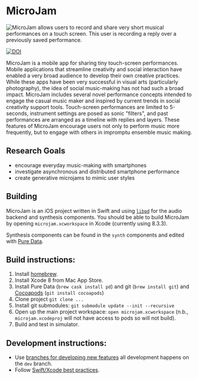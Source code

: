 # MicroJam

![MicroJam allows users to record and share very short musical
performances on a touch screen. This user is recording a reply over a
previously saved
performance.](https://github.com/cpmpercussion/microjam/raw/master/images/rc1/microjam-rc-1-duo.jpg)

[![DOI](https://zenodo.org/badge/70703690.svg)](https://zenodo.org/badge/latestdoi/70703690)

MicroJam is a mobile app for sharing tiny touch-screen performances. Mobile applications that streamline creativity and social interaction have enabled a very broad audience to develop their own creative practices. While these apps have been very successful in visual arts (particularly photography), the idea of social music-making has not had such a broad impact. MicroJam includes several novel performance concepts intended to engage the casual music maker and inspired by current trends in social creativity support tools. Touch-screen performances are limited to 5-seconds, instrument settings are posed as sonic "filters", and past performances are arranged as a timeline with replies and layers. These features of MicroJam encourage users not only to perform music more frequently, but to engage with others in impromptu ensemble music making.

## Research Goals

- encourage everyday music-making with smartphones
- investigate asynchronous and distributed smartphone performance
- create generative microjams to mimic user styles

## Building

MicroJam is an iOS project written in Swift and using [`libpd`](https://github.com/libpd/libpd) for the audio backend and synthesis components. You should be able to build MicroJam by opening `microjam.xcworkspace` in Xcode (currently using 8.3.3).

Synthesis components can be found in the `synth` components and edited with [Pure Data](http://msp.ucsd.edu/software.html).

## Build instructions:

1. Install [homebrew](https://brew.sh).
2. Install Xcode 8 from Mac App Store.
3. Install Pure Data (`brew cask install pd`) and git (`brew install git`) and [Cocoapods](https://cocoapods.org/) (`git install cocoapods`)
4. Clone project `git clone ...`
5. Install git submodules: `git submodule update --init --recursive`
6. Open up the main project workspace: `open microjam.xcworkspace` (n.b., `microjam.xcodeproj` will not have access to pods so will not build).
7. Build and test in simulator.

## Development instructions:

- Use [branches for developing new features](http://nvie.com/posts/a-successful-git-branching-model/) all development happens on the `dev` branch.
- Follow [Swift/Xcode best practices](https://github.com/futurice/ios-good-practices).